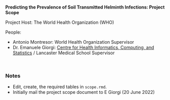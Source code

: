 <br>

**Predicting the Prevalence of Soil Transmitted Helminth Infections: Project Scope**

Project Host: The World Health Organization (WHO)

People:

* Antonio Montresor: World Health Organization Supervisor
* Dr. Emanuele Giorgi: [Centre for Health Informatics, Computing, and Statistics](https://chicas.lancaster-university.uk) / Lancaster Medical School Supervisor

<br>

### Notes

* Edit, create, the required tables in ``scope.rmd``.
* Initially mail the project scope document to E Giorgi (20 June 2022)

<br>
<br>

<br>
<br>

<br>
<br>

<br>
<br>
